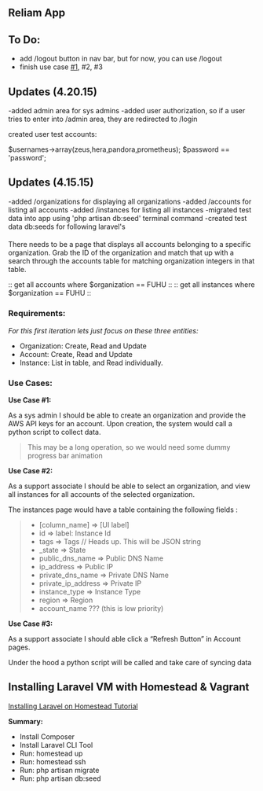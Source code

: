 
<h2>Reliam App</h2>


To Do:
----------------------------
- add /logout button in nav bar, but for now, you can use /logout
- finish use case <a href="#usecase1">#1</a>, #2, #3


Updates (4.20.15)
----------------------------

-added admin area for sys admins
-added user authorization, so if a user tries to enter into /admin area, they are redirected to /login

created user test accounts:

$usernames->array(zeus,hera,pandora,prometheus);
$password == 'password';

Updates (4.15.15)
----------------------------
-added /organizations for displaying all organizations
-added /accounts for listing all accounts
-added /instances for listing all instances 
-migrated test data into app using 'php artisan db:seed' terminal command
-created test data db:seeds for following laravel's 

####

There needs to be a page that displays all accounts belonging to a specific organization.
Grab the ID of the organization and match that up with a search through the accounts table for matching organization integers in that table.

:: get all accounts where $organization == FUHU ::
:: get all instances where $organization == FUHU ::

<h3>Requirements:</h3>

<i>For this first iteration lets just focus 
on these three entities:</i>

<ul>
<li>Organization: Create, Read and Update</li>
<li>Account: Create, Read and Update</li>
<li>Instance: List in table, and Read individually.</li>
</ul>

<h3>Use Cases:</h3>

<strong id="usecase1">Use Case #1:</strong>

<p>As a sys admin I should be able to create an organization 
and provide the AWS API keys for an account. Upon creation, 
the system would call a python script to collect data. </p>

<blockquote>This may be a long operation, so we would
 need some dummy progress bar animation</blockquote>

<strong>Use Case #2:</strong>
<p>As a support associate I should be able to select an organization, 
and view all instances for all accounts of the selected organization. </p>

<p>The instances page would have a table 
containing the following fields : </p>

<blockquote>
	<ul>
		<li>[column_name] => [UI label]</li>
		<li>id   =>  label: Instance Id</li>
		<li>tags  =>  Tags       // Heads up. This will be JSON string</li>
		<li>_state  =>  State</li>
		<li>public_dns_name => Public DNS Name</li>
		<li>ip_address  =>  Public IP</li>             
		<li>private_dns_name  => Private DNS Name</li>
		<li>private_ip_address  => Private IP</li>
		<li>instance_type  =>  Instance Type</li>
		<li>region  =>  Region</li>
		<li>account_name ??? (this is low priority)</li>
	</ul>
</blockquote>

<strong>Use Case #3:</strong>
<p>As a support associate I should able click a 
“Refresh Button” in Account pages. 
<p>Under the hood a python script will be called 
and take care of syncing data</p>


<h2>Installing Laravel VM with Homestead &amp; Vagrant</h2>

<div><a href="http://laravel.com/docs/4.2/homestead">Installing Laravel on Homestead Tutorial</a></div>

<strong>Summary:</strong>
<ul>
<li>Install Composer</li>
<li>Install Laravel CLI Tool</li>
<li>Run: homestead up</li>
<li>Run: homestead ssh</li>
<li>Run: php artisan migrate</li>
<li>Run: php artisan db:seed</li>
</ul>








